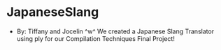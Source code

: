 # JapaneseSlang
- By: Tiffany and Jocelin ^w^
We created a Japanese Slang Translator using ply for our Compilation Techniques Final Project! 

